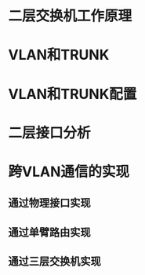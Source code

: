 # 二层交换机工作原理



















# VLAN和TRUNK









# VLAN和TRUNK配置







# 二层接口分析







# 跨VLAN通信的实现

## 通过物理接口实现







## 通过单臂路由实现







## 通过三层交换机实现